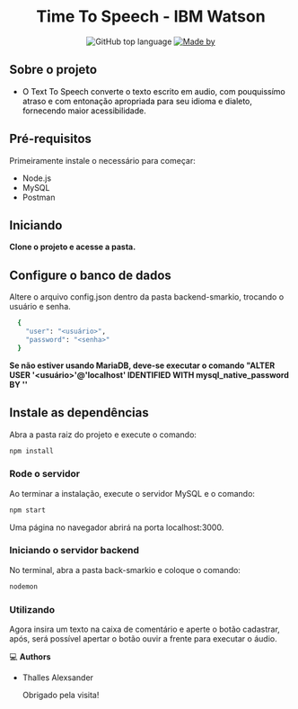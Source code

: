 <h1 align="center">Time To Speech - IBM Watson</h1>

<p align="center">
  <img alt="GitHub top language" src="https://img.shields.io/github/languages/top/franmoraiiss/pomodoro-timer">

  <a href="https://www.linkedin.com/in/thalles-alexsander-faria-muzzo-76baa41a9/">
    <img alt="Made by" src="https://img.shields.io/badge/made%20by-Thalles%20Alexsander-gree">
  </a>
</p>

## Sobre o projeto

-  <p style="color: black;">O Text To Speech converte o texto escrito em audio, com pouquissímo atraso e com entonação apropriada para seu idioma e dialeto, fornecendo maior acessibilidade. </p>

## Pré-requisitos

Primeiramente instale o necessário para começar:
- Node.js
- MySQL
- Postman

## Iniciando

**Clone o projeto e acesse a pasta.**

## Configure o banco de dados
Altere o arquivo config.json dentro da pasta backend-smarkio, trocando o usuário e senha.

```bash
  {
    "user": "<usuário>",
    "password": "<senha>"
  }
```

**Se não estiver usando MariaDB, deve-se executar o comando "ALTER USER '<usuário>'@'localhost' IDENTIFIED WITH mysql_native_password BY '<senha>'**

## Instale as dependências

Abra a pasta raiz do projeto e execute o comando:

```sh
npm install
```
### Rode o servidor


Ao terminar a instalação, execute o servidor MySQL e o comando:

```sh
npm start
```

Uma página no navegador abrirá na porta localhost:3000.

### Iniciando o servidor backend

No terminal, abra a pasta back-smarkio e coloque o comando:

```sh
nodemon
```

### Utilizando

Agora insira um texto na caixa de comentário e aperte o botão cadastrar, após, será possível apertar o botão ouvir a frente para executar o áudio.

💻 **Authors**

-  <p>Thalles Alexsander</p>
   Obrigado pela visita!
